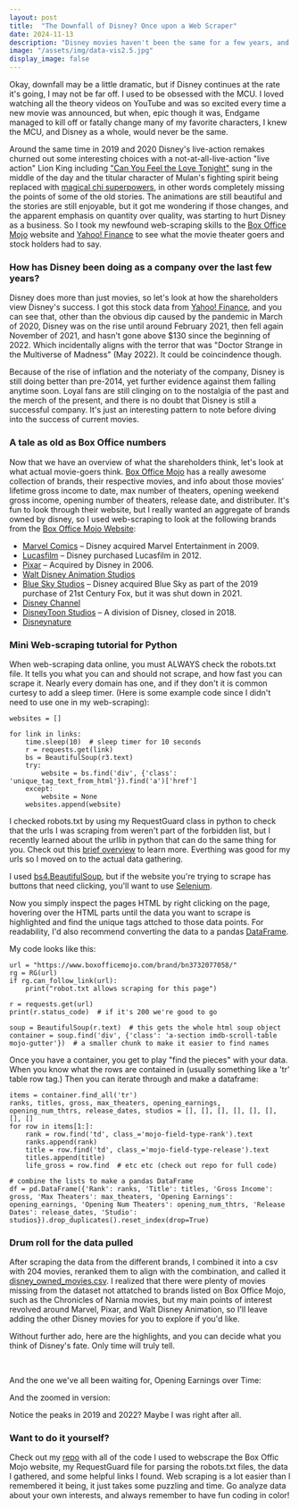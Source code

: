 ```yaml
---
layout: post
title:  "The Downfall of Disney? Once upon a Web Scraper"
date: 2024-11-13
description: "Disney movies haven't been the same for a few years, and I've been missing the magic. Just me? Disagree? The data is all there, let's web scrape and find out."
image: "/assets/img/data-vis2.5.jpg"
display_image: false
---
```

<p class="intro"><span class="dropcap">O</span>kay, downfall may be a little dramatic, but if Disney continues at the rate it's going, I may not be far off. I used to be obsessed with the MCU. I loved watching all the theory videos on YouTube and was so excited every time a new movie was announced, but when, epic though it was, Endgame managed to kill off or fatally change many of my favorite characters, I knew the MCU, and Disney as a whole, would never be the same.</p>

Around the same time in 2019 and 2020 Disney's live-action remakes churned out some interesting choices with a not-at-all-live-action "live action" Lion King including ["Can You Feel the Love Tonight"](https://youtu.be/DZr-VTULYQ8?si=H3eaDo2D2kChAh_x) sung in the middle of the day and the titular character of Mulan's fighting spirit being replaced with [magical chi superpowers](https://www.polygon.com/entertainment/2020/9/3/21419876/mulan-review-live-action-disney-plus), in other words completely missing the points of some of the old stories. The animations are still beautiful and the stories are still enjoyable, but it got me wondering if those changes, and the apparent emphasis on quantity over quality, was starting to hurt Disney as a business. So I took my newfound web-scraping skills to the [Box Office Mojo](https://www.boxofficemojo.com/) website and [Yahoo! Finance](https://finance.yahoo.com/quote/DIS/history/?period1=1571423893&period2=1729276688) to see what the movie theater goers and stock holders had to say.


### How has Disney been doing as a company over the last few years?
Disney does more than just movies, so let's look at how the shareholders view Disney's success. I got this stock data from [Yahoo! Finance](https://finance.yahoo.com/quote/DIS/history/?period1=1571423893&period2=1729276688), and you can see that, other than the obvious dip caused by the pandemic in March of 2020, Disney was on the rise until around February 2021, then fell again November of 2021, and hasn't gone above $130 since the beginning of 2022. Which incidentally aligns with the terror that was "Doctor Strange in the Multiverse of Madness" (May 2022). It could be coincindence though.
<img src="{{site.url}}/{{site.baseurl}}/assets/img/disstocks5yrs.png" alt="" class="center"/>

Because of the rise of inflation and the noteriaty of the company, Disney is still doing better than pre-2014, yet further evidence against them falling anytime soon. Loyal fans are still clinging on to the nostalgia of the past and the merch of the present, and there is no doubt that Disney is still a successful company. It's just an interesting pattern to note before diving into the success of current movies.
<img src="{{site.url}}/{{site.baseurl}}/assets/img/disstocks_allyrs.png" alt="" class="center"/>


### A tale as old as Box Office numbers
Now that we have an overview of what the shareholders think, let's look at what actual movie-goers think. [Box Office Mojo](https://www.boxofficemojo.com/brand/?ref_=bo_nb_gs_secondarytab) has a really awesome collection of brands, their respective movies, and info about those movies' lifetime gross income to date, max number of theaters, opening weekend gross income, opening number of theaters, release date, and distributer. It's fun to look through their website, but I really wanted an aggregate of brands owned by disney, so I used web-scraping to look at the following brands from the [Box Office Mojo Website](https://www.boxofficemojo.com/brand/?ref_=bo_nb_gs_secondarytab):
+ [Marvel Comics](https://www.boxofficemojo.com/brand/bn3732077058/) – Disney acquired Marvel Entertainment in 2009.
+ [Lucasfilm](https://www.boxofficemojo.com/brand/bn4168284674/) – Disney purchased Lucasfilm in 2012.
+ [Pixar](https://www.boxofficemojo.com/brand/bn3530750466/) – Acquired by Disney in 2006.
+ [Walt Disney Animation Studios](https://www.boxofficemojo.com/brand/bn3295869442/)
+ [Blue Sky Studios](https://www.boxofficemojo.com/brand/bn3430087170/) – Disney acquired Blue Sky as part of the 2019 purchase of 21st Century Fox, but it was shut down in 2021.
+ [Disney Channel](https://www.boxofficemojo.com/brand/bn3446864386/)
+ [DisneyToon Studios](https://www.boxofficemojo.com/brand/bn4185061890/) – A division of Disney, closed in 2018.
+ [Disneynature](https://www.boxofficemojo.com/brand/bn3245537794/)


### Mini Web-scraping tutorial for Python
When web-scraping data online, you must ALWAYS check the robots.txt file. It tells you what you can and should not scrape, and how fast you can scrape it. Nearly every domain has one, and if they don't it is common curtesy to add a sleep timer. (Here is some example code since I didn't need to use one in my web-scraping):
```
websites = []

for link in links:
    time.sleep(10)  # sleep timer for 10 seconds
    r = requests.get(link)
    bs = BeautifulSoup(r3.text)
    try:
        website = bs.find('div', {'class': 'unique_tag_text_from_html'}).find('a')['href']
    except:
        website = None
    websites.append(website)
```
I checked robots.txt by using my RequestGuard class in python to check that the urls I was scraping from weren't part of the forbidden list, but I recently learned about the urllib in python that can do the same thing for you. Check out this [brief overview](https://docs.python.org/3/library/urllib.robotparser.html) to learn more. Everthing was good for my urls so I moved on to the actual data gathering.

I used [bs4.BeautifulSoup](https://www.crummy.com/software/BeautifulSoup/bs4/doc/), but if the website you're trying to scrape has buttons that need clicking, you'll want to use [Selenium](https://www.zenrows.com/blog/selenium-vs-beautifulsoup).

Now you simply inspect the pages HTML by right clicking on the page, hovering over the HTML parts until the data you want to scrape is highlighted and find the unique tags attched to those data points. For readability, I'd also recommend converting the data to a pandas [DataFrame](https://pandas.pydata.org/docs/reference/api/pandas.DataFrame.html).

My code looks like this:
```
url = "https://www.boxofficemojo.com/brand/bn3732077058/"
rg = RG(url)
if rg.can_follow_link(url):
    print("robot.txt allows scraping for this page") 

r = requests.get(url)
print(r.status_code)  # if it's 200 we're good to go

soup = BeautifulSoup(r.text)  # this gets the whole html soup object
container = soup.find('div', {'class': 'a-section imdb-scroll-table mojo-gutter'})  # a smaller chunk to make it easier to find names
```

Once you have a container, you get to play "find the pieces" with your data. When you know what the rows are contained in (usually something like a 'tr' table row tag.) Then you can iterate through and make a dataframe:
```
items = container.find_all('tr')
ranks, titles, gross, max_theaters, opening_earnings, opening_num_thtrs, release_dates, studios = [], [], [], [], [], [], [], []
for row in items[1:]:
    rank = row.find('td', class_='mojo-field-type-rank').text
    ranks.append(rank)
    title = row.find('td', class_='mojo-field-type-release').text
    titles.append(title)
    life_gross = row.find  # etc etc (check out repo for full code)

# combine the lists to make a pandas DataFrame
df = pd.DataFrame({'Rank': ranks, 'Title': titles, 'Gross Income': gross, 'Max Theaters': max_theaters, 'Opening Earnings': opening_earnings, 'Opening Num Theaters': opening_num_thtrs, 'Release Dates': release_dates, 'Studio': studios}).drop_duplicates().reset_index(drop=True)
```

### Drum roll for the data pulled
After scraping the data from the different brands, I combined it into a csv with 204 movies, reranked them to align with the combination, and called it [disney_owned_movies.csv](https://github.com/KimmyBeeW/Disney-Web-Scraping/blob/main/datasets/disney_owned_movies.csv). I realized that there were plenty of movies missing from the dataset not attatched to brands listed on Box Office Mojo, such as the Chronicles of Narnia movies, but my main points of interest revolved around Marvel, Pixar, and Walt Disney Animation, so I'll leave adding the other Disney movies for you to explore if you'd like.

Without further ado, here are the highlights, and you can decide what you think of Disney's fate. Only time will truly tell.

<img src="{{site.url}}/{{site.baseurl}}/assets/img/brandsGrossIncome.png" alt="" class="center"/>

<img src="{{site.url}}/{{site.baseurl}}/assets/img/earningsVSbrand.png" alt="" class="center"/>

<img src="{{site.url}}/{{site.baseurl}}/assets/img/earningsVSMaxTheaters.png" alt="" class="center"/>

<img src="{{site.url}}/{{site.baseurl}}/assets/img/correlationMovies.png" alt="" class="center"/>

And the one we've all been waiting for, Opening Earnings over Time:
<img src="{{site.url}}/{{site.baseurl}}/assets/img/earningsVStime.png" alt="" class="center"/>

And the zoomed in version:
<img src="{{site.url}}/{{site.baseurl}}/assets/img/lastfive.png" alt="" class="center"/>

Notice the peaks in 2019 and 2022? Maybe I was right after all.

### Want to do it yourself?
Check out my [repo](https://github.com/KimmyBeeW/Disney-Web-Scraping) with all of the code I used to webscrape the Box Offic Mojo website, my RequestGuard file for parsing the robots.txt files, the data I gathered, and some helpful links I found. Web scraping is a lot easier than I remembered it being, it just takes some puzzling and time. Go analyze data about your own interests, and always remember to have fun coding in color!